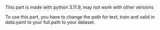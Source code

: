 This part is made with python 3.11.9, may not work with other versions

To use this part, you have to change the path for test, train and valid in data.yaml to your full path to your dataset.